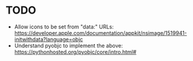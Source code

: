 # TODO

- Allow icons to be set from "data:" URLs: https://developer.apple.com/documentation/appkit/nsimage/1519941-initwithdata?language=objc
- Understand pyobjc to implement the above: https://pythonhosted.org/pyobjc/core/intro.html#
